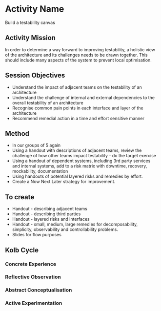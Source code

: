 # Activity Name

Build a testability canvas

## Activity Mission

In order to determine a way forward to improving testability, a holistic view of the architecture and its challenges needs to be drawn together. This should include many aspects of the system to prevent local optimisation.

## Session Objectives

* Understand the impact of adjacent teams on the testability of an architecture
* Understand the challenge of internal and external dependencies to the overall testability of an architecture
* Recognise common pain points in each interface and layer of the architecture
* Recommend remedial action in a time and effort sensitive manner

## Method

* In our groups of 5 again
* Using a handout with descriptions of adjacent teams, review the challenge of how other teams impact testability - do the target exercise
* Using a handout of dependent systems, including 3rd party services and internal systems, add to a risk matrix with downtime, recovery, mockability, documentation
* Using handouts of potential layered risks and remedies by effort.
* Create a Now Next Later strategy for improvement.

## To create

* Handout - describing adjacent teams
* Handout - describing third parties
* Handout - layered risks and interfaces
* Handout - small, medium, large remedies for decomposability, simplicity, observability and controllability problems.
* Slides for flow purposes

## Kolb Cycle

### Concrete Experience

### Reflective Observation

### Abstract Conceptualisation

### Active Experimentation